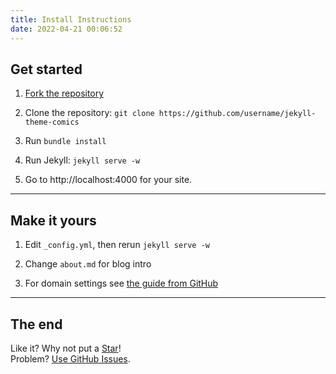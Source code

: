 ```yaml
---
title: Install Instructions
date: 2022-04-21 00:06:52
---
```


## Get started

1. [Fork the repository](https://github.com/ronynn/jekyll-theme-comics/fork)

2. Clone the repository: `git clone https://github.com/username/jekyll-theme-comics`

3. Run `bundle install`

4. Run Jekyll: `jekyll serve -w`

5. Go to http://localhost:4000 for your site.

---

## Make it yours

1. Edit `_config.yml`, then rerun `jekyll serve -w`

2. Change `about.md` for blog intro

3. For domain settings see [the guide from GitHub](https://help.github.com/articles/setting-up-a-custom-domain-with-pages)

---

## The end

Like it? Why not put a [Star](https://github.com/ronynn/jekyll-theme-comics)!<br/>
Problem? [Use GitHub Issues](https://github.com/ronynn/jekyll-theme-comics/issues).